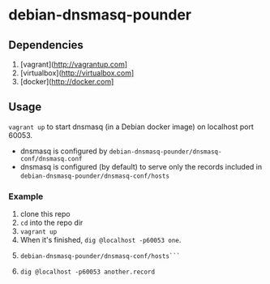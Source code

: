 # debian-dnsmasq-pounder

## Dependencies

1. [vagrant](http://vagrantup.com]
1. [virtualbox](http://virtualbox.com]
1. [docker](http://docker.com]

## Usage

```vagrant up``` to start dnsmasq (in a Debian docker image) on localhost port
60053.

* dnsmasq is configured by
  ```debian-dnsmasq-pounder/dnsmasq-conf/dnsmasq.conf```
* dnsmasq is configured (by default) to serve only the records included in
  ```debian-dnsmasq-pounder/dnsmasq-conf/hosts```

### Example

1. clone this repo
1. ```cd``` into the repo dir
1. ```vagrant up```
1. When it's finished, ```dig @localhost -p60053 one```.
1. ```echo '1.2.3.4 another.record' >>
   debian-dnsmasq-pounder/dnsmasq-conf/hosts```
1. ```dig @localhost -p60053 another.record```



